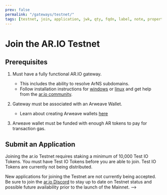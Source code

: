 ```yaml
---
prev: false
permalink: "/gateways/testnet/"
tags: [testnet, join, application, jwk, qty, fqdn, label, note, properties]
---
```


# Join the AR.IO Testnet

## Prerequisites

1. Must have a fully functional AR.IO gateway.
    - This includes the ability to resolve ArNS subdomains.
    - Follow installation instructions for [windows](/gateways/ar-io-node/windows-setup.html) or [linux](/gateways/ar-io-node/linux-setup.html) and get help from the [ar.io community](https://discord.gg/7zUPfN4D6g).

2. Gateway must be associated with an Arweave Wallet.
    - Learn about creating Arweave wallets [here](https://ar.io/wallet)

3. Arweave wallet must be funded with enough AR tokens to pay for transaction gas.

## Submit an Application

Joining the ar.io Testnet requires staking a minimum of 10,000 Test IO Tokens. You must have Test IO Tokens before you are able to join. Test IO Tokens are currently not being distributed.

New applications for joining the Testnet are not currently being accepted. Be sure to join the [ar.io Discord](https://discord.com/invite/7zUPfN4D6g) to stay up to date on Testnet status and possible future availability prior to the launch of the Mainnet. -->

<!-- ## Setting up and Running the Join Script

Joining the ar.io Testnet is currently completed by manually running a script. The process for doing so is as follows:

### Clone the Repo

::: warning IMPORTANT
Do not clone the testnet-contract repo inside of your gateway repo. Make sure you exit the folder containing your gateway BEFORE you run the below clone command.
:::

In a terminal (Powershell or Command Line on Windows) navigate to the location where you want to clone the repo, then run the following command

```
git clone https://github.com/ar-io/testnet-contract
```

### Install dependencies

```
cd testnet-contract
yarn install
```

### Provide Wallet Path

Joining the testnet requires signing and funding a transaction that interacts with the Testnet smart contract. This means the script needs access to your wallet. The easiest way to provide your wallet is to put the path to your Keyfile in your `.env` as `WALLET_FILE_PATH`

```js
//.env

WALLET_FILE_PATH=<path/to/wallet>
```

### Run the Script

Once you have Test IO Tokens and the testnet contract tools installed properly, it's time to run the script and join the network. From the testnet-contract root directory, run the following command in your terminal:

```
yarn join-network
```

After running the command, several questions will appear in your terminal in order to get all of the correct settings for your gateway:

- **Enter your a friendly name for your gateway**: This is a name or `label` for your gateway. 
- **Enter your domain for this gateway**: This is the domain name for your gateway. It should be the full domain, without any protocol ("http/https") prefix. For example: "vilenarios.com".
- **Enter the amount of tokens you want to stake against your gateway - min 10,000 IO**: The number of tokens you want to stake on your gateway. It has to be a minimum of 10,000. Enter the number without commas (",") or dots (".").
- **Enter port used for this gateway**: The primary access port people should use to access your gateway. Except for some advanced use cases, this value should be 443.
- **Enter protocol used for this gateway**: http or https. Most users will want to use https.
- **Enter gateway properties transaction ID (use default if not sure)**: Arweave TxId for your gateway properties setting. This is not a widely implemented feature yet, so most people will just press `ENTER` to accept the default value.
- **Enter short note to further describe this gateway**: A short description of your gateway. Must be 256 characters or less.
- **Enter the observer wallet public address**: The public wallet address being used for your Observer. It will default to the wallet being used to join the network.
- **Enable or disable auto staking?**: If yes, rewards will automatically be staked on your gateway instead of going to your wallet.
- **Enable or disable delegated staking?**: Do you want to allow people to stake tokens on your gateway? `y` for yes or `n` for no.
- **Enter the percent of gateway and observer rewards given to delegates**: What percentage of your gateway rewards do you want to give to your delegated stakers? Defaults to 10%.
- **Enter the minimum  delegate stake for this gateway (in IO)**: The minimum number of tokens a person has to stake to delegate to your gateway. Defaults to 100.
- **CONFIRM GATEWAY DETAILS?**: This is your last chance to review all of your settings before submitting the transaction. `y` to confirm and submit, `n` to cancel.

Confirming details will create an Arweave transaction interacting with the Testnet Smartweave contract, so it will require AR tokens to pay for gas. ar.io recommends having at least 0.05 AR to ensure a successful transaction.

If you receive an error after confirming that looks like this:

```shell
Error while interacting with contract [
  {
    type: 'error',
    error: 'Interaction height 1390188 is less than last ticked height 1390189'
  }
]
```

It just means that you took too long while completing the questions and the current Arweave block height is higher than when you first ran the script. You can start over without any issues.



## Update Your Gateway Settings

Once you have successfully joined the Testnet, you can still update your Gateway settings. This is done by running the `update-gateway-settings` script, in the same way as `join-network`.

```shell
yarn update-gateway-settings
```

You will see another list of prompts in your terminal, to determine the settings you want to update. Your current settings will populate as the default values, so if you don't want to change something you can just press `ENTER` to accept the current value.

The prompts will be identical to the prompts above for the `join-network` script. -->
